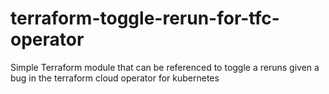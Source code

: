 # terraform-toggle-rerun-for-tfc-operator
Simple Terraform module that can be referenced to toggle a reruns given a bug in the terraform cloud operator for kubernetes
